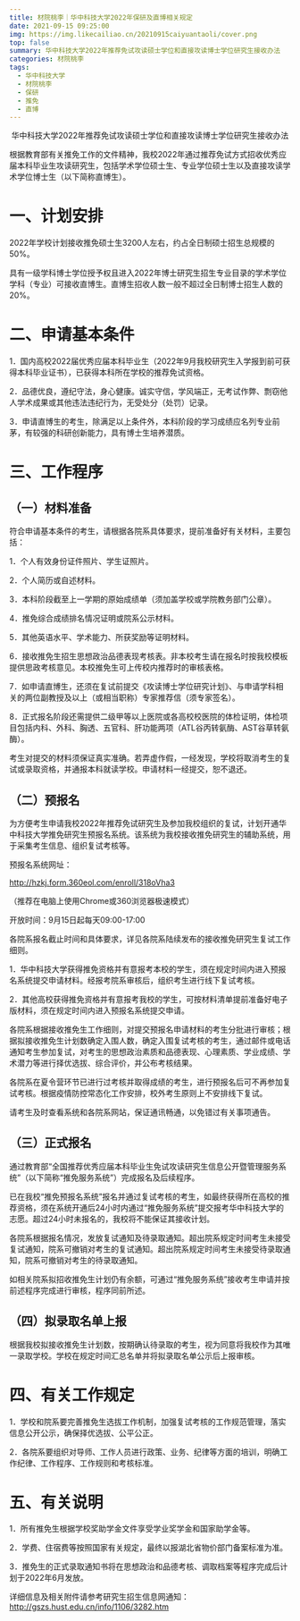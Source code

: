 ```yaml
---
title: 材院桃李｜华中科技大学2022年保研及直博相关规定
date: 2021-09-15 09:25:00
img: https://img.likecailiao.cn/20210915caiyuantaoli/cover.png
top: false
summary: 华中科技大学2022年推荐免试攻读硕士学位和直接攻读博士学位研究生接收办法
categories: 材院桃李
tags:
  - 华中科技大学
  - 材院桃李
  - 保研
  - 推免
  - 直博
---
```


<center>华中科技大学2022年推荐免试攻读硕士学位和直接攻读博士学位研究生接收办法</center>



根据教育部有关推免工作的文件精神，我校2022年通过推荐免试方式招收优秀应届本科毕业生攻读研究生，包括学术学位硕士生、专业学位硕士生以及直接攻读学术学位博士生（以下简称直博生）。

# 一、计划安排

2022年学校计划接收推免硕士生3200人左右，约占全日制硕士招生总规模的50%。

具有一级学科博士学位授予权且进入2022年博士研究生招生专业目录的学术学位学科（专业）可接收直博生。直博生招收人数一般不超过全日制博士招生人数的20%。

# 二、申请基本条件

1．国内高校2022届优秀应届本科毕业生（2022年9月我校研究生入学报到前可获得本科毕业证书），已获得本科所在学校的推荐免试资格。

2．品德优良，遵纪守法，身心健康。诚实守信，学风端正，无考试作弊、剽窃他人学术成果或其他违法违纪行为，无受处分（处罚）记录。

3．申请直博生的考生，除满足以上条件外，本科阶段的学习成绩应名列专业前茅，有较强的科研创新能力，具有博士生培养潜质。

# 三、工作程序

## （一）材料准备

符合申请基本条件的考生，请根据各院系具体要求，提前准备好有关材料，主要包括：

1．个人有效身份证件照片、学生证照片。

2．个人简历或自述材料。

3．本科阶段截至上一学期的原始成绩单（须加盖学校或学院教务部门公章）。

4．推免综合成绩排名情况证明或院系公示材料。

5．其他英语水平、学术能力、所获奖励等证明材料。

6．接收推免生招生思想政治品德表现考核表。非本校考生请在报名时按我校模板提供思政考核意见。本校推免生可上传校内推荐时的审核表格。

7．如申请直博生，还须在复试前提交《攻读博士学位研究计划》、与申请学科相关的两位副教授及以上（或相当职称）专家推荐信（须专家签名）。

8．正式报名阶段还需提供二级甲等以上医院或各高校校医院的体检证明，体检项目包括内科、外科、胸透、五官科、肝功能两项（ATL谷丙转氨酶、AST谷草转氨酶）。

考生对提交的材料须保证真实准确。若弄虚作假，一经发现，学校将取消考生的复试或录取资格，并通报本科就读学校。申请材料一经提交，恕不退还。

## （二）预报名

为方便考生申请我校2022年推荐免试研究生及参加我校组织的复试，计划开通华中科技大学推免研究生预报名系统。该系统为我校接收推免研究生的辅助系统，用于采集考生信息、组织复试考核等。

预报名系统网址：

http://hzkj.form.360eol.com/enroll/318oVha3

（推荐在电脑上使用Chrome或360浏览器极速模式）

开放时间：9月15日起每天09:00-17:00

各院系报名截止时间和具体要求，详见各院系陆续发布的接收推免研究生复试工作细则。

1．华中科技大学获得推免资格并有意报考本校的学生，须在规定时间内进入预报名系统提交申请材料。经报考院系审核后，组织考生进行线下复试考核。

2．其他高校获得推免资格并有意报考我校的学生，可按材料清单提前准备好电子版材料，须在规定时间内进入预报名系统提交申请。

各院系根据接收推免生工作细则，对提交预报名申请材料的考生分批进行审核；根据拟接收推免生计划数确定入围人数，确定入围复试考核的考生，通过邮件或电话通知考生参加复试，对考生的思想政治素质和品德表现、心理素质、学业成绩、学术潜力等进行择优选拔、综合评价，并公布考核结果。

各院系在夏令营环节已进行过考核并取得成绩的考生，进行预报名后可不再参加复试考核。根据疫情防控常态化工作安排，校外考生原则上不安排线下复试。

请考生及时查看系统和各院系网站，保证通讯畅通，以免错过有关事项通告。

## （三）正式报名

通过教育部“全国推荐优秀应届本科毕业生免试攻读研究生信息公开暨管理服务系统”（以下简称“推免服务系统”）完成报名及后续程序。

已在我校“推免预报名系统”报名并通过复试考核的考生，如最终获得所在高校的推荐资格，须在系统开通后24小时内通过“推免服务系统”提交报考华中科技大学的志愿。超过24小时未报名的，我校将不能保证其接收计划。

各院系根据报名情况，发放复试通知及待录取通知。超出院系规定时间考生未接受复试通知，院系可撤销对考生的复试通知。超出院系规定时间考生未接受待录取通知，院系可撤销对考生的待录取通知。

如相关院系拟招收推免生计划仍有余额，可通过“推免服务系统”接收考生申请并按前述程序完成进行审核，程序同前所述。

## （四）拟录取名单上报

根据我校拟接收推免生计划数，按期确认待录取的考生，视为同意将我校作为其唯一录取学校。学校在规定时间汇总名单并将拟录取名单公示后上报审核。

# 四、有关工作规定

1．学校和院系要完善推免生选拔工作机制，加强复试考核的工作规范管理，落实信息公开公示，确保择优选拔、公平公正。

2．各院系要组织对导师、工作人员进行政策、业务、纪律等方面的培训，明确工作纪律、工作程序、工作规则和考核标准。

# 五、有关说明

1．所有推免生根据学校奖助学金文件享受学业奖学金和国家助学金等。

2．学费、住宿费等按照国家有关规定，最终以报湖北省物价部门备案标准为准。

3．推免生的正式录取通知书将在思想政治和品德考核、调取档案等程序完成后计划于2022年6月发放。

详细信息及相关附件请参考研究生招生信息网通知：http://gszs.hust.edu.cn/info/1106/3282.htm
